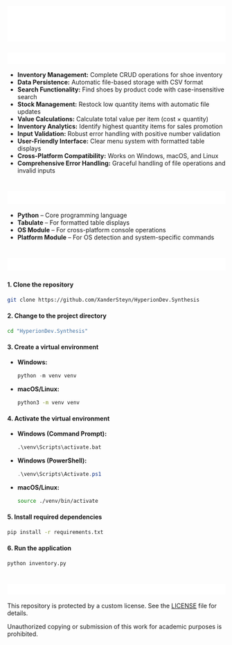 <h1 align="center">
  <img src="https://github.com/XanderSteyn/xandersteyn/blob/main/IGNORE/Headers/Tasks/Synthesis.svg" alt="Synthesis"/><br>
</h1>

<img src="https://github.com/XanderSteyn/xandersteyn/blob/main/IGNORE/Headers/Repos/Features.svg" alt="Features" height="25px"/>

- **Inventory Management:** Complete CRUD operations for shoe inventory
- **Data Persistence:** Automatic file-based storage with CSV format
- **Search Functionality:** Find shoes by product code with case-insensitive search
- **Stock Management:** Restock low quantity items with automatic file updates
- **Value Calculations:** Calculate total value per item (cost × quantity)
- **Inventory Analytics:** Identify highest quantity items for sales promotion
- **Input Validation:** Robust error handling with positive number validation
- **User-Friendly Interface:** Clear menu system with formatted table displays
- **Cross-Platform Compatibility:** Works on Windows, macOS, and Linux
- **Comprehensive Error Handling:** Graceful handling of file operations and invalid inputs

<h1></h1>

<img src="https://github.com/XanderSteyn/xandersteyn/blob/main/IGNORE/Headers/Repos/Technologies%20Used.svg" alt="Technologies Used" height="30px"/>

- **Python** – Core programming language
- **Tabulate** – For formatted table displays
- **OS Module** – For cross-platform console operations
- **Platform Module** – For OS detection and system-specific commands

<h1></h1>

<img src="https://github.com/XanderSteyn/xandersteyn/blob/main/IGNORE/Headers/Repos/Setup%20Instructions.svg" alt="Setup Instructions" height="30px"/>

#### 1. Clone the repository
```bash
git clone https://github.com/XanderSteyn/HyperionDev.Synthesis
```

#### 2. Change to the project directory
```bash
cd "HyperionDev.Synthesis"
```

#### 3. Create a virtual environment
- **Windows:**
  ```powershell
  python -m venv venv
  ```
- **macOS/Linux:**
  ```bash
  python3 -m venv venv
  ```

#### 4. Activate the virtual environment
- **Windows (Command Prompt):**
  ```cmd
  .\venv\Scripts\activate.bat
  ```
- **Windows (PowerShell):**
  ```powershell
  .\venv\Scripts\Activate.ps1
  ```
- **macOS/Linux:**
  ```bash
  source ./venv/bin/activate
  ```

#### 5. Install required dependencies
```bash
pip install -r requirements.txt
```

#### 6. Run the application
```bash
python inventory.py
```

<h1></h1>

<img src="https://github.com/XanderSteyn/xandersteyn/blob/main/IGNORE/Headers/License.svg" alt="License" height="25px"/>

This repository is protected by a custom license. See the [LICENSE](LICENSE) file for details.

Unauthorized copying or submission of this work for academic purposes is prohibited. 
